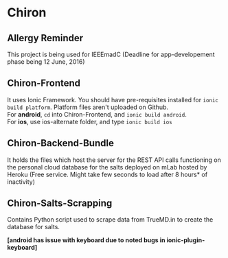 # Chiron
## Allergy Reminder
This project is being used for IEEEmadC (Deadline for app-developement phase being 12 June, 2016)


## Chiron-Frontend
It uses Ionic Framework. You should have pre-requisites installed for `ionic build platform`. Platform files aren't uploaded on Github. <br/>
For **android**, `cd` into Chiron-Frontend, and `ionic build android`. <br/>
For **ios**, use ios-alternate folder, and type `ionic build ios`

## Chiron-Backend-Bundle
It holds the files which host the server for the REST API calls functioning on the personal cloud database for the salts deployed on mLab hosted by Heroku (Free service. Might take few seconds to load after 8 hours* of inactivity)

## Chiron-Salts-Scrapping
Contains Python script used to scrape data from TrueMD.in to create the database for salts.  


**[android has issue with keyboard due to noted bugs in ionic-plugin-keyboard]**
